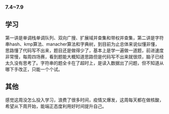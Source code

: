 ### 7.4~7.9
## 学习
  第一讲是单调栈单调队列、双向广搜、扩展域并查集和带权并查集，第二讲是字符串hash、kmp算法、manacher算法和字典树，到目前为止总体来说似懂非懂，思路懂了代码写不出来，题目还是做得少了，基本上是学一遍做一道题，前进速度非常慢，每周四场赛，看到题能大概知道思路但是代码写不出来就很烦，脑子已经太久没有思考了。字符串的题全卡在了超时上，是读入数据出了问题，但不知道从哪下手改正，只能一个个试。
## 其他
  感觉这周没怎么投入学习，浪费了很多时间，疫情又爆发，这周每天都在做核酸，希望从下周开始，能端正态度利用好时间提升自己。

